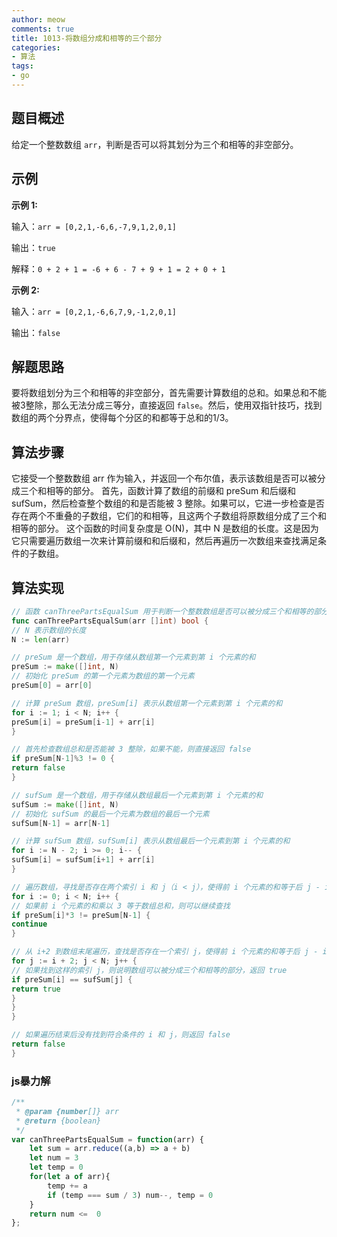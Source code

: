 ```yaml
---
author: meow
comments: true
title: 1013-将数组分成和相等的三个部分
categories:
- 算法
tags:
- go
---
```


## 题目概述

给定一个整数数组 `arr`，判断是否可以将其划分为三个和相等的非空部分。

## 示例

**示例 1:**

输入：`arr = [0,2,1,-6,6,-7,9,1,2,0,1]`

输出：`true`

解释：`0 + 2 + 1 = -6 + 6 - 7 + 9 + 1 = 2 + 0 + 1`

**示例 2:**

输入：`arr = [0,2,1,-6,6,7,9,-1,2,0,1]`

输出：`false`

## 解题思路

要将数组划分为三个和相等的非空部分，首先需要计算数组的总和。如果总和不能被3整除，那么无法分成三等分，直接返回 `false`。然后，使用双指针技巧，找到数组的两个分界点，使得每个分区的和都等于总和的1/3。

## 算法步骤

它接受一个整数数组 arr 作为输入，并返回一个布尔值，表示该数组是否可以被分成三个和相等的部分。
首先，函数计算了数组的前缀和 preSum 和后缀和 sufSum，然后检查整个数组的和是否能被 3 整除。如果可以，它进一步检查是否存在两个不重叠的子数组，它们的和相等，且这两个子数组将原数组分成了三个和相等的部分。
这个函数的时间复杂度是 O(N)，其中 N 是数组的长度。这是因为它只需要遍历数组一次来计算前缀和和后缀和，然后再遍历一次数组来查找满足条件的子数组。

## 算法实现

```go
// 函数 canThreePartsEqualSum 用于判断一个整数数组是否可以被分成三个和相等的部分
func canThreePartsEqualSum(arr []int) bool {
// N 表示数组的长度
N := len(arr)

// preSum 是一个数组，用于存储从数组第一个元素到第 i 个元素的和
preSum := make([]int, N)
// 初始化 preSum 的第一个元素为数组的第一个元素
preSum[0] = arr[0]

// 计算 preSum 数组，preSum[i] 表示从数组第一个元素到第 i 个元素的和
for i := 1; i < N; i++ {
preSum[i] = preSum[i-1] + arr[i]
}

// 首先检查数组总和是否能被 3 整除，如果不能，则直接返回 false
if preSum[N-1]%3 != 0 {
return false
}

// sufSum 是一个数组，用于存储从数组最后一个元素到第 i 个元素的和
sufSum := make([]int, N)
// 初始化 sufSum 的最后一个元素为数组的最后一个元素
sufSum[N-1] = arr[N-1]

// 计算 sufSum 数组，sufSum[i] 表示从数组最后一个元素到第 i 个元素的和
for i := N - 2; i >= 0; i-- {
sufSum[i] = sufSum[i+1] + arr[i]
}

// 遍历数组，寻找是否存在两个索引 i 和 j（i < j），使得前 i 个元素的和等于后 j - i - 1 个元素的和
for i := 0; i < N; i++ {
// 如果前 i 个元素的和乘以 3 等于数组总和，则可以继续查找
if preSum[i]*3 != preSum[N-1] {
continue
}

// 从 i+2 到数组末尾遍历，查找是否存在一个索引 j，使得前 i 个元素的和等于后 j - i - 1 个元素的和
for j := i + 2; j < N; j++ {
// 如果找到这样的索引 j，则说明数组可以被分成三个和相等的部分，返回 true
if preSum[i] == sufSum[j] {
return true
}
}
}

// 如果遍历结束后没有找到符合条件的 i 和 j，则返回 false
return false
}
```
### js暴力解

```js
/**
 * @param {number[]} arr
 * @return {boolean}
 */
var canThreePartsEqualSum = function(arr) {
    let sum = arr.reduce((a,b) => a + b)
    let num = 3
    let temp = 0
    for(let a of arr){
        temp += a
        if (temp === sum / 3) num--, temp = 0
    }
    return num <=  0
};

```
